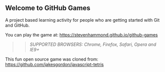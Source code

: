 ## Welcome to GitHub Games

A project based learning activity for people who are getting started with Git and GitHub.

You can play the game at: https://stevenhammond.github.io/github-games

>> _*SUPPORTED BROWSERS*: Chrome, Firefox, Safari, Opera and IE9+_

This fun open source game was cloned from: https://github.com/jakesgordon/javascript-tetris
